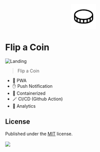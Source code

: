 <p align="center">
  <img src="./icon.svg" lt="Logo" width="80" />
<p>

# Flip a Coin

<!-- <p align="center">
  <a href="https://redcatpictures.betteruptime.com">
    <img src="https://uptime.betterstack.com/status-badges/v3/monitor/10v2y.svg" alt="Better Stack Badge">
  </a>
</p> -->

![Landing](public/previews/landing.webp)

> Flip a Coin

- 🚀 PWA
- ✋ Push Notification
- 🐋 Containerized
- 🪄 CI/CD (Github Action)
- 📐 Analytics

## License

Published under the [MIT](https://github.com/Algostract/red-cat-pictures/blob/main/LICENSE) license.
<br><br>
<a href="https://github.com/Algostract/red-cat-pictures/graphs/contributors">
<img src="https://contrib.rocks/image?repo=Algostract/red-cat-pictures" />
</a>
